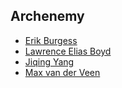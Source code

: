 ## Archenemy

- [Erik Burgess](https://github.com/Cowpriest)
- [Lawrence Elias Boyd](gttos://github.com/EliasBoyd)
- [Jiqing Yang](https://github.com/WERDXZ)
- [Max van der Veen](https://github.com/maxbutevil)

